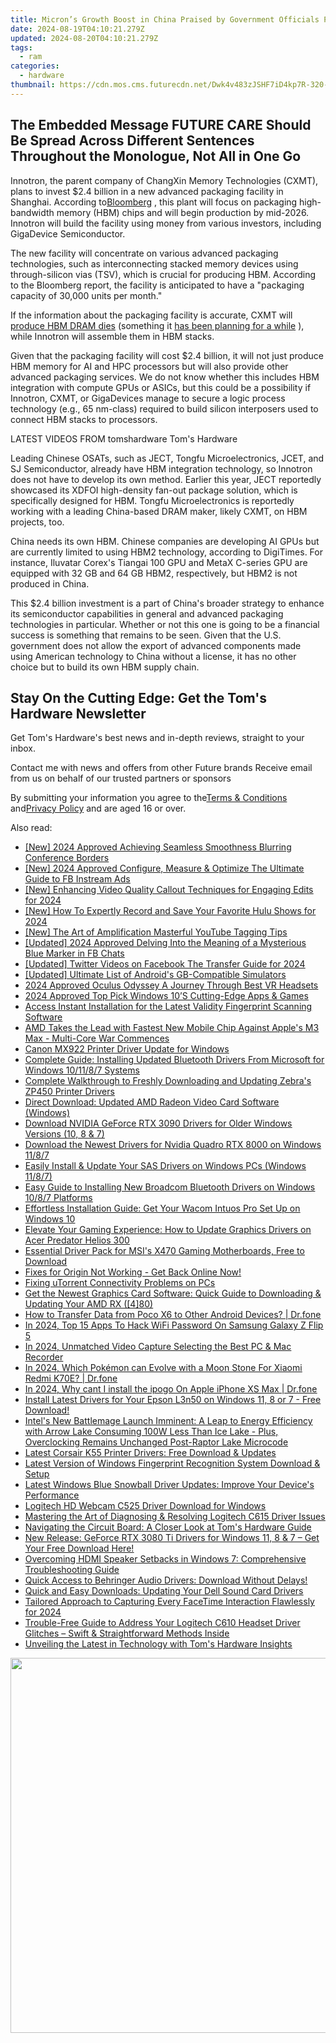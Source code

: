 ```yaml
---
title: Micron’s Growth Boost in China Praised by Government Officials Post-Memory IC Import Prohibition
date: 2024-08-19T04:10:21.279Z
updated: 2024-08-20T04:10:21.279Z
tags:
  - ram
categories:
  - hardware
thumbnail: https://cdn.mos.cms.futurecdn.net/Dwk4v483zJSHF7iD4kp7R-320-80.png
---
```


## The Embedded Message FUTURE CARE Should Be Spread Across Different Sentences Throughout the Monologue, Not All in One Go

Innotron, the parent company of ChangXin Memory Technologies (CXMT), plans to invest $2.4 billion in a new advanced packaging facility in Shanghai. According to[Bloomberg](https://www.bloomberg.com/news/articles/2024-06-28/parent-of-china-s-cxmt-to-invest-2-4-billion-in-new-chip-plant?srnd=technology-vp) , this plant will focus on packaging high-bandwidth memory (HBM) chips and will begin production by mid-2026\. Innotron will build the facility using money from various investors, including GigaDevice Semiconductor.

 The new facility will concentrate on various advanced packaging technologies, such as interconnecting stacked memory devices using through-silicon vias (TSV), which is crucial for producing HBM. According to the Bloomberg report, the facility is anticipated to have a "packaging capacity of 30,000 units per month."

 If the information about the packaging facility is accurate, CXMT will [produce HBM DRAM dies](https://tools.techidaily.com) (something it [has been planning for a while](https://tools.techidaily.com) ), while Innotron will assemble them in HBM stacks.

 Given that the packaging facility will cost $2.4 billion, it will not just produce HBM memory for AI and HPC processors but will also provide other advanced packaging services. We do not know whether this includes HBM integration with compute GPUs or ASICs, but this could be a possibility if Innotron, CXMT, or GigaDevices manage to secure a logic process technology (e.g., 65 nm-class) required to build silicon interposers used to connect HBM stacks to processors.

 LATEST VIDEOS FROM tomshardware Tom's Hardware

 Leading Chinese OSATs, such as JECT, Tongfu Microelectronics, JCET, and SJ Semiconductor, already have HBM integration technology, so Innotron does not have to develop its own method. Earlier this year, JECT reportedly showcased its XDFOI high-density fan-out package solution, which is specifically designed for HBM. Tongfu Microelectronics is reportedly working with a leading China-based DRAM maker, likely CXMT, on HBM projects, too.

 China needs its own HBM. Chinese companies are developing AI GPUs but are currently limited to using HBM2 technology, according to DigiTimes. For instance, Iluvatar Corex's Tiangai 100 GPU and MetaX C-series GPU are equipped with 32 GB and 64 GB HBM2, respectively, but HBM2 is not produced in China.

 This $2.4 billion investment is a part of China's broader strategy to enhance its semiconductor capabilities in general and advanced packaging technologies in particular. Whether or not this one is going to be a financial success is something that remains to be seen. Given that the U.S. government does not allow the export of advanced components made using American technology to China without a license, it has no other choice but to build its own HBM supply chain.

## Stay On the Cutting Edge: Get the Tom's Hardware Newsletter

 Get Tom's Hardware's best news and in-depth reviews, straight to your inbox.

 Contact me with news and offers from other Future brands  Receive email from us on behalf of our trusted partners or sponsors

 By submitting your information you agree to the[Terms & Conditions](https://futureplc.com/terms-conditions/) and[Privacy Policy](https://futureplc.com/privacy-policy/) and are aged 16 or over.

<ins class="adsbygoogle"
     style="display:block"
     data-ad-format="autorelaxed"
     data-ad-client="ca-pub-7571918770474297"
     data-ad-slot="1223367746"></ins>



<ins class="adsbygoogle"
     style="display:block"
     data-ad-client="ca-pub-7571918770474297"
     data-ad-slot="8358498916"
     data-ad-format="auto"
     data-full-width-responsive="true"></ins>

<span class="atpl-alsoreadstyle">Also read:</span>
<div><ul>
<li><a href="https://on-screen-recording.techidaily.com/new-2024-approved-achieving-seamless-smoothness-blurring-conference-borders/"><u>[New] 2024 Approved  Achieving Seamless Smoothness  Blurring Conference Borders</u></a></li>
<li><a href="https://facebook-clips.techidaily.com/new-2024-approved-configure-measure-and-optimize-the-ultimate-guide-to-fb-instream-ads/"><u>[New] 2024 Approved  Configure, Measure & Optimize  The Ultimate Guide to FB Instream Ads</u></a></li>
<li><a href="https://video-capture.techidaily.com/new-enhancing-video-quality-callout-techniques-for-engaging-edits-for-2024/"><u>[New] Enhancing Video Quality  Callout Techniques for Engaging Edits for 2024</u></a></li>
<li><a href="https://screen-mirroring-recording.techidaily.com/new-how-to-expertly-record-and-save-your-favorite-hulu-shows-for-2024/"><u>[New] How To Expertly Record and Save Your Favorite Hulu Shows for 2024</u></a></li>
<li><a href="https://facebook-record-videos.techidaily.com/new-the-art-of-amplification-masterful-youtube-tagging-tips/"><u>[New] The Art of Amplification  Masterful YouTube Tagging Tips</u></a></li>
<li><a href="https://facebook-video-recording.techidaily.com/updated-2024-approved-delving-into-the-meaning-of-a-mysterious-blue-marker-in-fb-chats/"><u>[Updated] 2024 Approved  Delving Into the Meaning of a Mysterious Blue Marker in FB Chats</u></a></li>
<li><a href="https://twitter-videos.techidaily.com/updated-twitter-videos-on-facebook-the-transfer-guide-for-2024/"><u>[Updated] Twitter Videos on Facebook  The Transfer Guide for 2024</u></a></li>
<li><a href="https://visual-screen-recording.techidaily.com/updated-ultimate-list-of-androids-gb-compatible-simulators/"><u>[Updated] Ultimate List of Android's GB-Compatible Simulators</u></a></li>
<li><a href="https://extra-support.techidaily.com/2024-approved-oculus-odyssey-a-journey-through-best-vr-headsets/"><u>2024 Approved  Oculus Odyssey  A Journey Through Best VR Headsets</u></a></li>
<li><a href="https://fox-http.techidaily.com/2024-approved-top-pick-windows-10s-cutting-edge-apps-and-games/"><u>2024 Approved  Top Pick  Windows 10’S Cutting-Edge Apps & Games</u></a></li>
<li><a href="https://hardware-updates.techidaily.com/access-instant-installation-for-the-latest-validity-fingerprint-scanning-software/"><u>Access Instant Installation for the Latest Validity Fingerprint Scanning Software</u></a></li>
<li><a href="https://hardware-updates.techidaily.com/1723262328319-amd-takes-the-lead-with-fastest-new-mobile-chip-against-apples-m3-max-multi-core-war-commences/"><u>AMD Takes the Lead with Fastest New Mobile Chip Against Apple's M3 Max - Multi-Core War Commences</u></a></li>
<li><a href="https://hardware-updates.techidaily.com/canon-mx922-printer-driver-update-for-windows/"><u>Canon MX922 Printer Driver Update for Windows</u></a></li>
<li><a href="https://hardware-updates.techidaily.com/complete-guide-installing-updated-bluetooth-drivers-from-microsoft-for-windows-101187-systems/"><u>Complete Guide: Installing Updated Bluetooth Drivers From Microsoft for Windows 10/11/8/7 Systems</u></a></li>
<li><a href="https://hardware-updates.techidaily.com/complete-walkthrough-to-freshly-downloading-and-updating-zebras-zp450-printer-drivers/"><u>Complete Walkthrough to Freshly Downloading and Updating Zebra's ZP450 Printer Drivers</u></a></li>
<li><a href="https://hardware-updates.techidaily.com/direct-download-updated-amd-radeon-video-card-software-windows/"><u>Direct Download: Updated AMD Radeon Video Card Software (Windows)</u></a></li>
<li><a href="https://hardware-updates.techidaily.com/download-nvidia-geforce-rtx-3090-drivers-for-older-windows-versions-10-8-and-7/"><u>Download NVIDIA GeForce RTX 3090 Drivers for Older Windows Versions (10, 8 & 7)</u></a></li>
<li><a href="https://hardware-updates.techidaily.com/download-the-newest-drivers-for-nvidia-quadro-rtx-8000-on-windows-1187/"><u>Download the Newest Drivers for Nvidia Quadro RTX 8000 on Windows 11/8/7</u></a></li>
<li><a href="https://driver-download.techidaily.com/easily-install-and-update-your-sas-drivers-on-windows-pcs-windows-1187/"><u>Easily Install & Update Your SAS Drivers on Windows PCs (Windows 11/8/7)</u></a></li>
<li><a href="https://hardware-updates.techidaily.com/easy-guide-to-installing-new-broadcom-bluetooth-drivers-on-windows-1087-platforms/"><u>Easy Guide to Installing New Broadcom Bluetooth Drivers on Windows 10/8/7 Platforms</u></a></li>
<li><a href="https://hardware-updates.techidaily.com/effortless-installation-guide-get-your-wacom-intuos-pro-set-up-on-windows-10/"><u>Effortless Installation Guide: Get Your Wacom Intuos Pro Set Up on Windows 10</u></a></li>
<li><a href="https://hardware-updates.techidaily.com/elevate-your-gaming-experience-how-to-update-graphics-drivers-on-acer-predator-helios-300/"><u>Elevate Your Gaming Experience: How to Update Graphics Drivers on Acer Predator Helios 300</u></a></li>
<li><a href="https://hardware-updates.techidaily.com/essential-driver-pack-for-msis-x470-gaming-motherboards-free-to-download/"><u>Essential Driver Pack for MSI's X470 Gaming Motherboards, Free to Download</u></a></li>
<li><a href="https://win-answers.techidaily.com/1722993198084-fixes-for-origin-not-working-get-back-online-now/"><u>Fixes for Origin Not Working - Get Back Online Now!</u></a></li>
<li><a href="https://windows11.techidaily.com/fixing-utorrent-connectivity-problems-on-pcs/"><u>Fixing uTorrent Connectivity Problems on PCs</u></a></li>
<li><a href="https://hardware-updates.techidaily.com/get-the-newest-graphics-card-software-quick-guide-to-downloading-and-updating-your-amd-rx-480/"><u>Get the Newest Graphics Card Software: Quick Guide to Downloading & Updating Your AMD RX ([4]80)</u></a></li>
<li><a href="https://android-transfer.techidaily.com/how-to-transfer-data-from-poco-x6-to-other-android-devices-drfone-by-drfone-transfer-from-android-transfer-from-android/"><u>How to Transfer Data from Poco X6 to Other Android Devices? | Dr.fone</u></a></li>
<li><a href="https://android-unlock.techidaily.com/in-2024-top-15-apps-to-hack-wifi-password-on-samsung-galaxy-z-flip-5-by-drfone-android/"><u>In 2024, Top 15 Apps To Hack WiFi Password On Samsung Galaxy Z Flip 5</u></a></li>
<li><a href="https://screen-capture.techidaily.com/in-2024-unmatched-video-capture-selecting-the-best-pc-and-mac-recorder/"><u>In 2024, Unmatched Video Capture  Selecting the Best PC & Mac Recorder</u></a></li>
<li><a href="https://android-pokemon-go.techidaily.com/in-2024-which-pokemon-can-evolve-with-a-moon-stone-for-xiaomi-redmi-k70e-drfone-by-drfone-virtual-android/"><u>In 2024, Which Pokémon can Evolve with a Moon Stone For Xiaomi Redmi K70E? | Dr.fone</u></a></li>
<li><a href="https://ios-pokemon-go.techidaily.com/in-2024-why-cant-i-install-the-ipogo-on-apple-iphone-xs-max-drfone-by-drfone-virtual-ios/"><u>In 2024, Why cant I install the ipogo On Apple iPhone XS Max | Dr.fone</u></a></li>
<li><a href="https://hardware-updates.techidaily.com/1722960986687-install-latest-drivers-for-your-epson-l3n50-on-windows-11-8-or-7-free-download/"><u>Install Latest Drivers for Your Epson L3n50 on Windows 11, 8 or 7 - Free Download!</u></a></li>
<li><a href="https://hardware-updates.techidaily.com/intels-new-battlemage-launch-imminent-a-leap-to-energy-efficiency-with-arrow-lake-consuming-100w-less-than-ice-lake-plus-overclocking-remains-unchanged-post45/"><u>Intel's New Battlemage Launch Imminent: A Leap to Energy Efficiency with Arrow Lake Consuming 100W Less Than Ice Lake - Plus, Overclocking Remains Unchanged Post-Raptor Lake Microcode</u></a></li>
<li><a href="https://hardware-updates.techidaily.com/latest-corsair-k55-printer-drivers-free-download-and-updates/"><u>Latest Corsair K55 Printer Drivers: Free Download & Updates</u></a></li>
<li><a href="https://hardware-updates.techidaily.com/latest-version-of-windows-fingerprint-recognition-system-download-and-setup/"><u>Latest Version of Windows Fingerprint Recognition System Download & Setup</u></a></li>
<li><a href="https://hardware-updates.techidaily.com/latest-windows-blue-snowball-driver-updates-improve-your-devices-performance/"><u>Latest Windows Blue Snowball Driver Updates: Improve Your Device's Performance</u></a></li>
<li><a href="https://hardware-updates.techidaily.com/logitech-hd-webcam-c525-driver-download-for-windows/"><u>Logitech HD Webcam C525 Driver Download for Windows</u></a></li>
<li><a href="https://hardware-updates.techidaily.com/mastering-the-art-of-diagnosing-and-resolving-logitech-c615-driver-issues/"><u>Mastering the Art of Diagnosing & Resolving Logitech C615 Driver Issues</u></a></li>
<li><a href="https://hardware-updates.techidaily.com/navigating-the-circuit-board-a-closer-look-at-toms-hardware-guide/"><u>Navigating the Circuit Board: A Closer Look at Tom's Hardware Guide</u></a></li>
<li><a href="https://hardware-updates.techidaily.com/1722978601226-new-release-geforce-rtx-3080-ti-drivers-for-windows-11-8-and-7-get-your-free-download-here/"><u>New Release: GeForce RTX 3080 Ti Drivers for Windows 11, 8 & 7 – Get Your Free Download Here!</u></a></li>
<li><a href="https://sound-issues.techidaily.com/overcoming-hdmi-speaker-setbacks-in-windows-7-comprehensive-troubleshooting-guide/"><u>Overcoming HDMI Speaker Setbacks in Windows 7: Comprehensive Troubleshooting Guide</u></a></li>
<li><a href="https://hardware-updates.techidaily.com/quick-access-to-behringer-audio-drivers-download-without-delays/"><u>Quick Access to Behringer Audio Drivers: Download Without Delays!</u></a></li>
<li><a href="https://hardware-updates.techidaily.com/quick-and-easy-downloads-updating-your-dell-sound-card-drivers/"><u>Quick and Easy Downloads: Updating Your Dell Sound Card Drivers</u></a></li>
<li><a href="https://screen-sharing-recording.techidaily.com/tailored-approach-to-capturing-every-facetime-interaction-flawlessly-for-2024/"><u>Tailored Approach to Capturing Every FaceTime Interaction Flawlessly for 2024</u></a></li>
<li><a href="https://hardware-updates.techidaily.com/1722971489756-trouble-free-guide-to-address-your-logitech-c610-headset-driver-glitches-swift-and-straightforward-methods-inside/"><u>Trouble-Free Guide to Address Your Logitech C610 Headset Driver Glitches – Swift & Straightforward Methods Inside</u></a></li>
<li><a href="https://hardware-updates.techidaily.com/unveiling-the-latest-in-technology-with-toms-hardware-insights/"><u>Unveiling the Latest in Technology with Tom's Hardware Insights</u></a></li>
</ul></div>

<!-- affiliate ads begin -->
<a href="https://appsumo.8odi.net/c/5597632/2082541/7443" target="_top" id="2082541"><img src="//a.impactradius-go.com/display-ad/7443-2082541" border="0" alt="" width="1200" height="600"/></a><img height="0" width="0" src="https://appsumo.8odi.net/i/5597632/2082541/7443" style="position:absolute;visibility:hidden;" border="0" />
<!-- affiliate ads end -->
